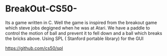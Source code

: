 # BreakOut-CS50-
Its a game written in C.
Well the game is inspired from the breakout game which steve jobs degigned when he was at Atari.
We have a paddle to control the motion of ball and prevent it to fell down and a ball which breaks the bricks above. 
Using SPL ( Stanford portable library) for the GUI

https://github.com/cs50/spl
